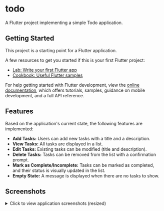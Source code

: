# todo

A Flutter project implementing a simple Todo application.

## Getting Started

This project is a starting point for a Flutter application.

A few resources to get you started if this is your first Flutter project:

- [Lab: Write your first Flutter app](https://docs.flutter.dev/get-started/codelab)
- [Cookbook: Useful Flutter samples](https://docs.flutter.dev/cookbook)

For help getting started with Flutter development, view the
[online documentation](https://docs.flutter.dev/), which offers tutorials,
samples, guidance on mobile development, and a full API reference.

## Features

Based on the application's current state, the following features are implemented:

- **Add Tasks:** Users can add new tasks with a title and a description.
- **View Tasks:** All tasks are displayed in a list.
- **Edit Tasks:** Existing tasks can be modified (title and description).
- **Delete Tasks:** Tasks can be removed from the list with a confirmation prompt.
- **Mark as Complete/Incomplete:** Tasks can be marked as completed, and their status is visually updated in the list.
- **Empty State:** A message is displayed when there are no tasks to show.

## Screenshots

<details>
<summary>Click to view application screenshots (resized)</summary>

---


<img src="https://github.com/user-attachments/assets/1ec7f0c6-6df0-493f-9ce9-9c6c7bb4028a" alt="Screenshot_2025-05-13-07-36-49-236_com example todo - Main list with mixed tasks" width="300">

---





---



<img src="https://github.com/user-attachments/assets/180e5c28-3de5-47df-98e6-d3bace2d525c" alt="Screenshot_2025-05-13-07-33-41-456_com example todo - Task list overview with FAB" width="300">

---



<img src="https://github.com/user-attachments/assets/300f1a5a-70ed-4c84-a775-e2af3b400e96" alt="Screenshot_2025-05-13-07-34-42-486_com example todo - Edit task dialog" width="300">

---



<img src="https://github.com/user-attachments/assets/0a2ae938-1743-4b82-b634-6ef0df067316" alt="Screenshot_2025-05-13-07-36-14-857_com example todo - Task marked completed" width="300">
*(Alternative view of a completed task)*
<img src="https://github.com/user-attachments/assets/095af2a0-31b5-4763-89f4-ff1e1439ee18" alt="Screenshot_2025-05-13-07-36-18-938_com example todo - Another view of a completed task" width="300">

---



<img src="https://github.com/user-attachments/assets/80fa460c-fcd2-488b-a9fd-10bb84e89391" alt="Screenshot_2025-05-13-07-36-27-390_com example todo - Delete task confirmation" width="300">

---
<img src="https://github.com/user-attachments/assets/98d9d083-e41d-49cd-8b19-f3a26484ff0d" alt="Screenshot_2025-05-13-07-36-32-286_com example todo - Task list after deletion" width="300">

---



<img src="https://github.com/user-attachments/assets/5749c934-2ef7-48d0-8c56-599fa79d6160" alt="Screenshot_2025-05-13-07-36-36-048_com example todo - Empty state" width="300">

---
</details>
